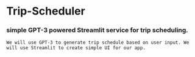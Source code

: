 # Trip-Scheduler
### simple GPT-3 powered Streamlit service for trip scheduling.

    We will use GPT-3 to generate trip schedule based on user input. We will use Streamlit to create simple UI for our app.